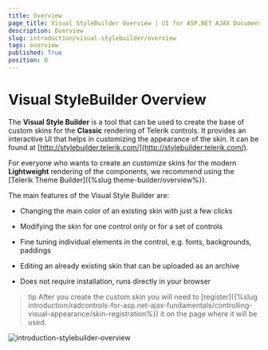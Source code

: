 ```yaml
---
title: Overview
page_title: Visual StyleBuilder Overview | UI for ASP.NET AJAX Documentation
description: Overview
slug: introduction/visual-stylebuilder/overview
tags: overview
published: True
position: 0
---
```


# Visual StyleBuilder Overview

The **Visual Style Builder** is a tool that can be used to create the base of custom skins for the **Classic** rendering of Telerik controls. It provides an interactive UI that helps in customizing the appearance of the skin. It can be found at [http://stylebuilder.telerik.com/](http://stylebuilder.telerik.com/).

For everyone who wants to create an customize skins for the modern **Lightweight** rendering of the components, we recommend using the [Telerik Theme Builder]({%slug theme-builder/overview%}). 

The main features of the Visual Style Builder are:

* Changing the main color of an existing skin with just a few clicks

* Modifying the skin for one control only or for a set of controls

* Fine tuning individual elements in the control, e.g. fonts, backgrounds, paddings

* Editing an already existing skin that can be uploaded as an archive

* Does not require installation, runs directly in your browser

>tip After you create the custom skin you will need to [register]({%slug introduction/radcontrols-for-asp.net-ajax-fundamentals/controlling-visual-appearance/skin-registration%}) it on the page where it will be used.

![introduction-stylebuilder-overview](images/introduction-stylebuilder-overview.png)
